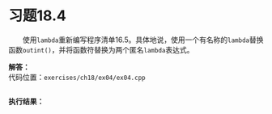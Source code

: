 # 习题18.4

&emsp;&emsp;使用`lambda`重新编写程序清单16.5。具体地说，使用一个有名称的`lambda`替换函数`outint()`，并将函数符替换为两个匿名`lambda`表达式。

**解答：**  
代码位置：`exercises/ch18/ex04/ex04.cpp`
```c++

```

**执行结果：**  
```

```